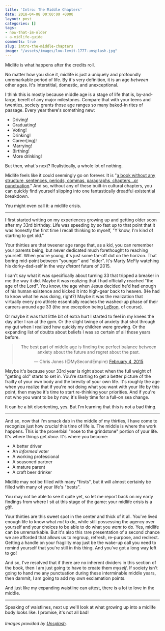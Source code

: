```yaml
---
title: 'Intro: The Middle Chapters'
date: 2018-04-08 00:00:00 +0000
layout: post
categories: []
tags:
- now-that-im-older
- a-midlife-guide
comments: true
slug: intro-the-middle-chapters
image: "/assets/images/lou-levit-1777-unsplash.jpg"
---
```

Midlife is what happens after the credits roll.

<!-- break -->

No matter how you slice it, midlife is just a uniquely and profoundly unremarkable period of life. By it's very definition, it is an age _between_ other ages. It's interstitial, domestic, and unexceptional.

I think this is mostly because middle age is a stage of life that is, by-and-large, bereft of any major milestones. Compare that with your teens and twenties, society grants those age ranges so many baked-in rites of passage. Every year there's something new:

* Driving!
* Graduating!
* Voting!
* Drinking!
* Career\[ing\]!
* Marrying!
* Birthing!
* More drinking!

But then, what's next? Realistically, a whole lot of nothing.

Midlife feels like it could seemingly go on forever. It is "[a book without any structure, sentences, periods, commas, paragraphs, chapters...or punctuation](http://www.npr.org/2016/03/17/469822644/8-ways-you-can-survive-and-thrive-in-midlife)." And so, without any of these built-in cultural chapters, you can quickly find yourself slipping into one fantastically dreadful existential breakdown.

You might even call it: a midlife crisis.

---

I first started writing on my experiences growing up and getting older soon after my 33rd birthday. Life was speeding by so fast up to that point that it was honestly the first time I recall thinking to myself, "Y'know, I'm kind of starting to get old."

Your thirties are that tweener age range that, as a kid, you can remember your parents being, but never dedicated much forethought to reaching yourself. When you're young, it's just some far-off dot on the horizon. That boring mid-point between "younger" and "older". It's Marty McFly watching his dorky-dad-self in the _way distant_ future of 2015.

I can't say what it was specifically about turning 33 that tripped a breaker in me the way it did. Maybe it was realizing that I had officially reached "the age of the Lord". You know, the age when Jesus decided he'd had enough of his human existence and kicked it into high-gear back to heaven. (He had to know what he was doing, right?) Maybe it was the realization that virtually every pro athlete essentially reaches the washed-up phase of their careers around age 33 (the one exception being [LeBron](/2011/07/12/on-leaving-and-lebron.html), of course).

Or maybe it was that little bit of extra hurt I started to feel in my knees the day after I ran at the gym. Or the slight twinge of anxiety that shot through my gut when I realized how quickly my children were growing. Or the expanding list of doubts about beliefs I was so certain of all those years before.

<center><blockquote class="twitter-tweet" data-lang="en"><p lang="en" dir="ltr">The best part of middle age is finding the perfect balance between anxiety about the future and regret about the past.</p>— Chris Jones (@MySecondEmpire) <a href="https://twitter.com/MySecondEmpire/status/563048116417728513">February 4, 2015</a></blockquote> <script async src="//platform.twitter.com/widgets.js" charset="utf-8"></script></center>

Maybe it's because your 33rd year is right about when the full weight of "getting old" starts to set in. You're starting to get a better picture of the frailty of your own body and the brevity of your own life. It's roughly the age when you realize that if you're not doing what you want with your life by this point, then maybe it's time to start re-thinking your priorities. And if you're not who you want to be by now, it's likely time for a full-on sea change.

It can be a bit disorienting, yes. But I'm learning that this is not a bad thing.

---

And so, now that I'm smack dab in the middle of my thirties, I have come to recognize just how _crucial_ this time of life is. The middle is where the work happens. This is the proverbial "nose to the grindstone" portion of your life. It's where things get _done_. It's where you become:

* A better driver
* An _informed_ voter
* A working professional
* A seasoned partner
* A mature parent
* A craft beer drinker

Midlife may not be filled with many "firsts", but it will almost certainly be filled with many of your life's "bests".

You may not be able to see it quite yet, so let me report back on my early findings from where I sit at this stage of the game: your midlife crisis is a _gift_.

Your thirties are this sweet spot in the center and thick of it all. You've lived enough life to know what _not_ to do, while still possessing the agency over yourself and your choices to be able to do what you _want_ to do. Yes, midlife can be unremarkable. But it's also this rare presentation of a second chance we are afforded that allows us to regroup, refresh, re-purpose, and redirect. Getting a handle on your fragility may just be the wake-up call you need to remind yourself that you're still in this thing. And you've got a long way left to go!

And so, I've resolved that if there are no inherent dividers in this section of the book, then I am just going to have to create them _myself_. If society isn't going to hand me any punctuation during these interminable middle years, then dammit, I am going to add my _own_ exclamation points.

And just like my expanding waistline can attest, there is a lot to love in the middle.

---

Speaking of waistlines, next up we'll look at what growing up into a midlife body looks like. I promise, it's not all bad!

###### _Images provided by_ [_Unsplash_](https://unsplash.com/)_._